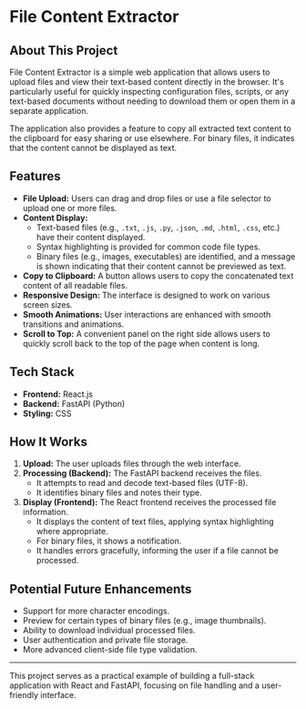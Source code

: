 # File Content Extractor

## About This Project

File Content Extractor is a simple web application that allows users to upload files and view their text-based content directly in the browser. It's particularly useful for quickly inspecting configuration files, scripts, or any text-based documents without needing to download them or open them in a separate application.

The application also provides a feature to copy all extracted text content to the clipboard for easy sharing or use elsewhere. For binary files, it indicates that the content cannot be displayed as text.

## Features

*   **File Upload:** Users can drag and drop files or use a file selector to upload one or more files.
*   **Content Display:**
    *   Text-based files (e.g., `.txt`, `.js`, `.py`, `.json`, `.md`, `.html`, `.css`, etc.) have their content displayed.
    *   Syntax highlighting is provided for common code file types.
    *   Binary files (e.g., images, executables) are identified, and a message is shown indicating that their content cannot be previewed as text.
*   **Copy to Clipboard:** A button allows users to copy the concatenated text content of all readable files.
*   **Responsive Design:** The interface is designed to work on various screen sizes.
*   **Smooth Animations:** User interactions are enhanced with smooth transitions and animations.
*   **Scroll to Top:** A convenient panel on the right side allows users to quickly scroll back to the top of the page when content is long.

## Tech Stack

*   **Frontend:** React.js
*   **Backend:** FastAPI (Python)
*   **Styling:** CSS

## How It Works

1.  **Upload:** The user uploads files through the web interface.
2.  **Processing (Backend):** The FastAPI backend receives the files.
    *   It attempts to read and decode text-based files (UTF-8).
    *   It identifies binary files and notes their type.
3.  **Display (Frontend):** The React frontend receives the processed file information.
    *   It displays the content of text files, applying syntax highlighting where appropriate.
    *   For binary files, it shows a notification.
    *   It handles errors gracefully, informing the user if a file cannot be processed.

## Potential Future Enhancements

*   Support for more character encodings.
*   Preview for certain types of binary files (e.g., image thumbnails).
*   Ability to download individual processed files.
*   User authentication and private file storage.
*   More advanced client-side file type validation.

---

This project serves as a practical example of building a full-stack application with React and FastAPI, focusing on file handling and a user-friendly interface.